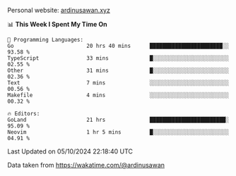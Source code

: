 Personal website: [ardinusawan.xyz](https://ardinusawan.xyz)

<!--START_SECTION:waka-->
📊 **This Week I Spent My Time On** 

```text
💬 Programming Languages: 
Go                       20 hrs 40 mins      ███████████████████████░░   93.58 % 
TypeScript               33 mins             █░░░░░░░░░░░░░░░░░░░░░░░░   02.55 % 
Other                    31 mins             █░░░░░░░░░░░░░░░░░░░░░░░░   02.36 % 
Text                     7 mins              ░░░░░░░░░░░░░░░░░░░░░░░░░   00.56 % 
Makefile                 4 mins              ░░░░░░░░░░░░░░░░░░░░░░░░░   00.32 % 

🔥 Editors: 
GoLand                   21 hrs              ████████████████████████░   95.09 % 
Neovim                   1 hr 5 mins         █░░░░░░░░░░░░░░░░░░░░░░░░   04.91 % 
```


 Last Updated on 05/10/2024 22:18:40 UTC
<!--END_SECTION:waka-->
Data taken from https://wakatime.com/@ardinusawan
